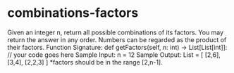 # combinations-factors
Given an integer n, return all possible combinations of its factors. You may return the answer in any order.   Numbers can be regarded as the product of their factors.   Function Signature:   def getFactors(self, n: int) -> List[List[int]]:          // your code goes here    Sample Input:  n = 12    Sample Output:   List = [ [2,6], [3,4], [2,2,3] ]    *factors should be in the range [2,n-1].
